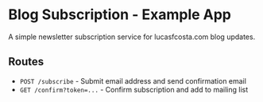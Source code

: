 # Blog Subscription - Example App

A simple newsletter subscription service for lucasfcosta.com blog updates.

## Routes

- `POST /subscribe` - Submit email address and send confirmation email
- `GET /confirm?token=...` - Confirm subscription and add to mailing list
